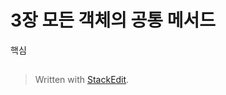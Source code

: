 # 3장 모든 객체의 공통 메서드

핵심 

##


> Written with [StackEdit](https://stackedit.io/).
<!--stackedit_data:
eyJoaXN0b3J5IjpbMTI3MzQ1MTc3N119
-->